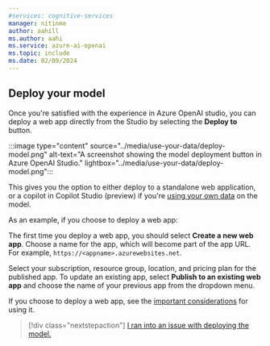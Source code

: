 ```yaml
---
#services: cognitive-services
manager: nitinme
author: aahill
ms.author: aahi
ms.service: azure-ai-openai
ms.topic: include
ms.date: 02/09/2024
---
```


## Deploy your model

Once you're satisfied with the experience in Azure OpenAI studio, you can deploy a web app directly from the 
Studio by selecting the **Deploy to** button. 

:::image type="content" source="../media/use-your-data/deploy-model.png" alt-text="A screenshot showing the model deployment button in Azure OpenAI Studio." lightbox="../media/use-your-data/deploy-model.png":::

This gives you the option to either deploy to a standalone web application, or a copilot in Copilot Studio (preview) if you're [using your own data](../concepts/use-your-data.md#deploy-to-a-copilot-preview-or-web-app) on the model. 

As an example, if you choose to deploy a web app:

The first time you deploy a web app, you should select **Create a new web app**. Choose a name for the app, which will 
become part of the app URL. For example, `https://<appname>.azurewebsites.net`. 

Select your subscription, resource group, location, and pricing plan for the published app. To 
update an existing app, select **Publish to an existing web app** and choose the name of your previous 
app from the dropdown menu.

If you choose to deploy a web app, see the [important considerations](../how-to/use-web-app.md#important-considerations) for using it.
> [!div class="nextstepaction"]
> [I ran into an issue with deploying the model.](https://microsoft.qualtrics.com/jfe/form/SV_0Cl5zkG3CnDjq6O?PLanguage=STUDIO&Pillar=AOAI&Product=ownData&Page=quickstart&Section=Create-sample-app)

